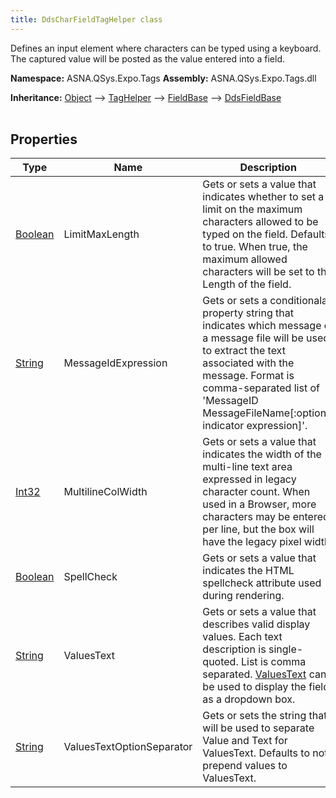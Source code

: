 ```yaml
---
title: DdsCharFieldTagHelper class
---
```


Defines an input element where characters can be typed using a keyboard. The captured value will be posted as the value entered into a field. 

**Namespace:** ASNA.QSys.Expo.Tags
**Assembly:** ASNA.QSys.Expo.Tags.dll

**Inheritance:** [Object](https://docs.microsoft.com/en-us/dotnet/api/system.object) --> [TagHelper](https://learn.microsoft.com/en-us/dotnet/api/microsoft.aspnetcore.razor.taghelpers.taghelper?view=aspnetcore-8.0) --> [FieldBase](/reference/model/qsys-expo-tags/field-base.html) --> [DdsFieldBase](/reference/model/qsys-expo-tags/dds-field-base.html)
<br>
<br>

## Properties

| Type | Name | Description
| --- | --- | --- 
| [Boolean](https://docs.microsoft.com/en-us/dotnet/api/system.boolean) | LimitMaxLength | Gets or sets a value that indicates whether to set a limit on the maximum characters allowed to be typed on the field. Defaults to true. When true, the maximum allowed characters will be set to the Length of the field. |
| [String](https://learn.microsoft.com/en-us/dotnet/api/system.string?view=net-8.0) | MessageIdExpression | Gets or sets a conditionalal property string that indicates which message of a message file will be used to extract the text associated with the message. Format is comma-separated list of 'MessageID MessageFileName[:optional indicator expression]'. |
| [Int32](https://learn.microsoft.com/en-us/dotnet/csharp/language-reference/builtin-types/integral-numeric-types) | MultilineColWidth | Gets or sets a value that indicates the width of the multi-line text area expressed in legacy character count. When used in a Browser, more characters may be entered per line, but the box will have the legacy pixel width.   |
| [Boolean](https://docs.microsoft.com/en-us/dotnet/api/system.boolean) | SpellCheck | Gets or sets a value that indicates the HTML spellcheck attribute used during rendering. |
| [String](https://learn.microsoft.com/en-us/dotnet/api/system.string?view=net-8.0) | ValuesText | Gets or sets a value that describes valid display values. Each text description is single-quoted. List is comma separated. [ValuesText](dds-field-vlues-text.html) can be used to display the field as a dropdown box. |
| [String](https://learn.microsoft.com/en-us/dotnet/api/system.string?view=net-8.0) | ValuesTextOptionSeparator | Gets or sets the string that will be used to separate Value and Text for ValuesText. Defaults to not prepend values to ValuesText. |
